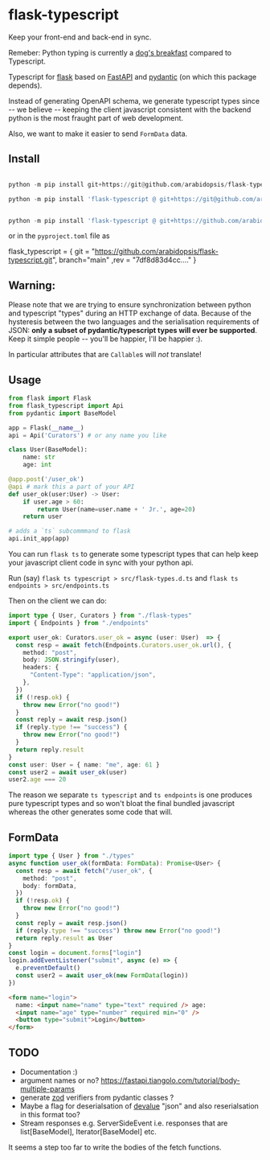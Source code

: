 # flask-typescript

Keep your front-end and back-end in sync.

Remeber: Python typing is currently a [dog's breakfast](https://www.google.com/search?q=dog%27s+breakfast) compared to Typescript.

Typescript for [flask](https://flask.palletsprojects.com/)
based on [FastAPI](https://fastapi.tiangolo.com) and
[pydantic](https://docs.pydantic.dev/) (on which this package depends).

Instead of generating OpenAPI schema, we generate typescript types since
-- we believe --
keeping the client javascript consistent with the backend python is the most
fraught part of web development.

Also, we want to make it easier to send `FormData`
data.

## Install

```python

python -m pip install git+https://git@github.com/arabidopsis/flask-typescript

python -m pip install 'flask-typescript @ git+https://git@github.com/arabidopsis/flask-typescript@<rev>#flask-typescript[sqlalchemy]'
```

```python

python -m pip install 'flask-typescript @ git+https://github.com/arabidopsis/flask-typescript@<rev>#flask-typescript[sqlalchemy]'
```

or in the `pyproject.toml` file as

flask_typescript = { git = "https://github.com/arabidopsis/flask-typescript.git", branch="main" ,rev = "7df8d83d4cc...." }

## Warning:

Please note that we are trying to ensure synchronization between python and
typescript "types" during an HTTP exchange of data. Because of the hysteresis
between the two languages and the serialisation requirements of JSON:
**only a subset of pydantic/typescript types will ever be supported**.
Keep it simple people -- you'll be happier, I'll be happier :).

In particular attributes that are `Callable`s will *not* translate!

## Usage

```python
from flask import Flask
from flask_typescript import Api
from pydantic import BaseModel

app = Flask(__name__)
api = Api('Curators') # or any name you like

class User(BaseModel):
    name: str
    age: int

@app.post('/user_ok')
@api # mark this a part of your API
def user_ok(user:User) -> User:
    if user.age > 60:
        return User(name=user.name + ' Jr.', age=20)
    return user

# adds a `ts` subcommmand to flask
api.init_app(app)
```

You can run `flask ts` to generate some typescript types that can help keep your
javascript client code in sync with your python api.

Run (say) `flask ts typescript > src/flask-types.d.ts` and
`flask ts endpoints > src/endpoints.ts`

Then on the client we can do:

```typescript
import type { User, Curators } from "./flask-types"
import { Endpoints } from "./endpoints"

export user_ok: Curators.user_ok = async (user: User)  => {
  const resp = await fetch(Endpoints.Curators.user_ok.url(), {
    method: "post",
    body: JSON.stringify(user),
    headers: {
      "Content-Type": "application/json",
    },
  })
  if (!resp.ok) {
    throw new Error("no good!")
  }
  const reply = await resp.json()
  if (reply.type !== "success") {
    throw new Error("no good!")
  }
  return reply.result
}
const user: User = { name: "me", age: 61 }
const user2 = await user_ok(user)
user2.age === 20
```

The reason we separate `ts typescript` and `ts endpoints` is one produces
pure typescript types and so won't bloat the final bundled javascript whereas
the other generates some code that will.

## FormData

```typescript
import type { User } from "./types"
async function user_ok(formData: FormData): Promise<User> {
  const resp = await fetch("/user_ok", {
    method: "post",
    body: formData,
  })
  if (!resp.ok) {
    throw new Error("no good!")
  }
  const reply = await resp.json()
  if (reply.type !== "success") throw new Error("no good!")
  return reply.result as User
}
const login = document.forms["login"]
login.addEventListener("submit", async (e) => {
  e.preventDefault()
  const user2 = await user_ok(new FormData(login))
})
```

```html
<form name="login">
  name: <input name="name" type="text" required /> age:
  <input name="age" type="number" required min="0" />
  <button type="submit">Login</button>
</form>
```

## TODO

- Documentation :)
- argument names or no? https://fastapi.tiangolo.com/tutorial/body-multiple-params
- generate [zod](https://zod.dev/) verifiers from pydantic classes ?
- Maybe a flag for deserialsation of [devalue](https://github.com/Rich-Harris/devalue) "json"
  and also reserialsation in this format too?
- Stream responses e.g. ServerSideEvent i.e. responses that are list[BaseModel], Iterator[BaseModel] etc.

It seems a step too far to write the bodies of the fetch functions.

